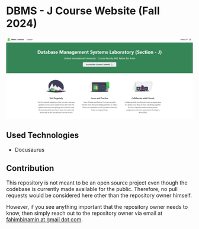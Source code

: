 # DBMS - J Course Website (Fall 2024)

![Banner](./static/img/banner.png)

## Used Technologies

- Docusaurus

## Contribution

This repository is not meant to be an open source project even though the codebase is currently made available for the public. Therefore, no pull requests would be considered here other than the repository owner himself.

However, if you see anything important that the repository owner needs to know, then simply reach out to the repository owner via email at [fahimbinamin at gmail dot com](mailto:fahimbinamin@gmail.com).
